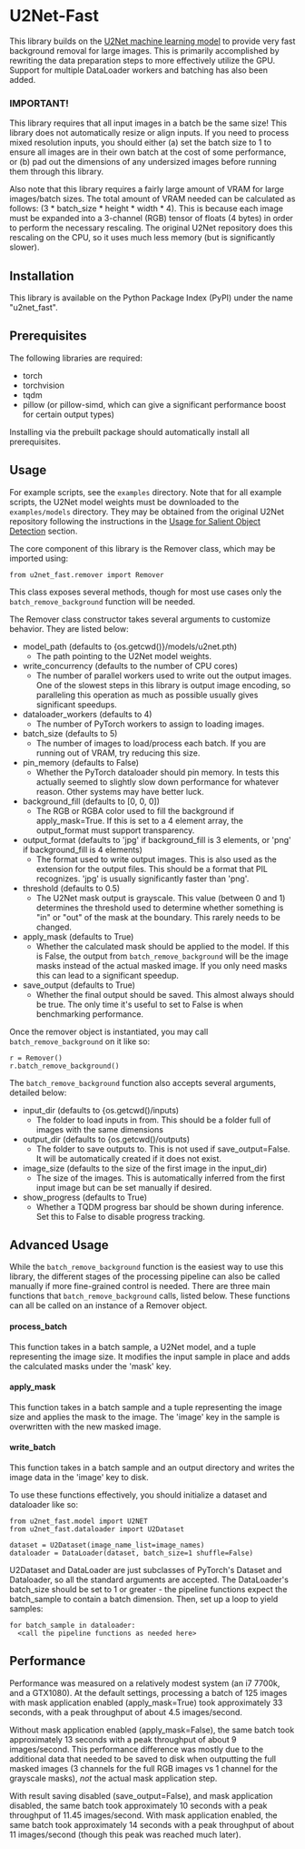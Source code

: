 # U2Net-Fast

This library builds on the [U2Net machine learning model](https://github.com/xuebinqin/U-2-Net) to provide very fast
background removal for large images. This is primarily accomplished by rewriting the data preparation steps to more
effectively utilize the GPU. Support for multiple DataLoader workers and batching has also been added.

### IMPORTANT!
This library requires that all input images in a batch be the same size! This library does not automatically resize
or align inputs. If you need to process mixed resolution inputs, you should either (a) set the batch size to 1 to ensure
all images are in their own batch at the cost of some performance, or (b) pad out the dimensions of any undersized images
before running them through this library.

Also note that this library requires a fairly large amount of VRAM for large images/batch sizes. The total amount of VRAM
needed can be calculated as follows: (3 * batch_size * height * width * 4). This is because each image must be expanded into
a 3-channel (RGB) tensor of floats (4 bytes) in order to perform the necessary rescaling. The original U2Net repository does
this rescaling on the CPU, so it uses much less memory (but is significantly slower).

## Installation
This library is available on the Python Package Index (PyPI) under the name "u2net_fast".

## Prerequisites
The following libraries are required:
- torch
- torchvision
- tqdm
- pillow (or pillow-simd, which can give a significant performance boost for certain output types)

Installing via the prebuilt package should automatically install all prerequisites.

## Usage
For example scripts, see the `examples` directory. Note that for all example scripts, the U2Net model weights must be
downloaded to the `examples/models` directory. They may be obtained from the original U2Net repository following the instructions
in the [Usage for Salient Object Detection](https://github.com/xuebinqin/U-2-Net?tab=readme-ov-file#usage-for-salient-object-detection)
section.

The core component of this library is the Remover class, which may be imported using:
```
from u2net_fast.remover import Remover
```
This class exposes several methods, though for most use cases only the `batch_remove_background` function will be needed.

The Remover class constructor takes several arguments to customize behavior. They are listed below:
- model_path (defaults to {os.getcwd()}/models/u2net.pth)
  - The path pointing to the U2Net model weights.
- write_concurrency (defaults to the number of CPU cores)
  - The number of parallel workers used to write out the output images. One of the slowest steps in this library is output image encoding, so paralleling this operation as much as possible usually gives significant speedups.
- dataloader_workers (defaults to 4)
  - The number of PyTorch workers to assign to loading images.
- batch_size (defaults to 5)
  - The number of images to load/process each batch. If you are running out of VRAM, try reducing this size.
- pin_memory (defaults to False)
  - Whether the PyTorch dataloader should pin memory. In tests this actually seemed to slightly slow down performance for whatever reason. Other systems may have better luck.
- background_fill (defaults to [0, 0, 0])
  - The RGB or RGBA color used to fill the background if apply_mask=True. If this is set to a 4 element array, the output_format must support transparency. 
- output_format (defaults to 'jpg' if background_fill is 3 elements, or 'png' if background_fill is 4 elements)
  - The format used to write output images. This is also used as the extension for the output files. This should be a format that PIL recognizes. 'jpg' is usually significantly faster than 'png'.
- threshold (defaults to 0.5)
  - The U2Net mask output is grayscale. This value (between 0 and 1) determines the threshold used to determine whether something is "in" or "out" of the mask at the boundary. This rarely needs to be changed. 
- apply_mask (defaults to True)
  - Whether the calculated mask should be applied to the model. If this is False, the output from `batch_remove_background` will be the image masks instead of the actual masked image. If you only need masks this can lead to a significant speedup.
- save_output (defaults to True)
  - Whether the final output should be saved. This almost always should be true. The only time it's useful to set to False is when benchmarking performance.

Once the remover object is instantiated, you may call `batch_remove_background` on it like so:
```
r = Remover()
r.batch_remove_background()
```

The `batch_remove_background` function also accepts several arguments, detailed below:
- input_dir (defaults to {os.getcwd()/inputs)
  - The folder to load inputs in from. This should be a folder full of images with the same dimensions
- output_dir (defaults to {os.getcwd()/outputs)
  - The folder to save outputs to. This is not used if save_output=False. It will be automatically created if it does not exist.
- image_size (defaults to the size of the first image in the input_dir)
  - The size of the images. This is automatically inferred from the first input image but can be set manually if desired.
- show_progress (defaults to True)
  - Whether a TQDM progress bar should be shown during inference. Set this to False to disable progress tracking.

## Advanced Usage
While the `batch_remove_background` function is the easiest way to use this library, the different stages of the processing
pipeline can also be called manually if more fine-grained control is needed. There are three main functions that `batch_remove_background`
calls, listed below. These functions can all be called on an instance of a Remover object.

#### process_batch
This function takes in a batch sample, a U2Net model, and a tuple representing the image size. It modifies the input sample
in place and adds the calculated masks under the 'mask' key.

#### apply_mask
This function takes in a batch sample and a tuple representing the image size and applies the mask to the image. The 'image'
key in the sample is overwritten with the new masked image.

#### write_batch
This function takes in a batch sample and an output directory and writes the image data in the 'image' key to disk.

To use these functions effectively, you should initialize a dataset and dataloader like so:
```
from u2net_fast.model import U2NET
from u2net_fast.dataloader import U2Dataset

dataset = U2Dataset(image_name_list=image_names)
dataloader = DataLoader(dataset, batch_size=1 shuffle=False)
```

U2Dataset and DataLoader are just subclasses of PyTorch's Dataset and Dataloader, so all the standard arguments are accepted.
The DataLoader's batch_size should be set to 1 or greater - the pipeline functions expect the batch_sample to contain a batch
dimension. Then, set up a loop to yield samples:
```
for batch_sample in dataloader:
  <call the pipeline functions as needed here>
```

## Performance
Performance was measured on a relatively modest system (an i7 7700k, and a GTX1080). At the default settings, processing
a batch of 125 images with mask application enabled (apply_mask=True) took approximately 33 seconds, with a peak throughput of about 4.5
images/second.

Without mask application enabled (apply_mask=False), the same batch took approximately 13 seconds with a peak throughput of
about 9 images/second. This performance difference was mostly due to the additional data that needed to be saved to disk when
outputting the full masked images (3 channels for the full RGB images vs 1 channel for the grayscale masks), _not_ the actual
mask application step.

With result saving disabled (save_output=False), and mask application disabled, the same batch took approximately 10 seconds
with a peak throughput of 11.45 images/second. With mask application enabled, the same batch took approximately 14 seconds
with a peak throughput of about 11 images/second (though this peak was reached much later).